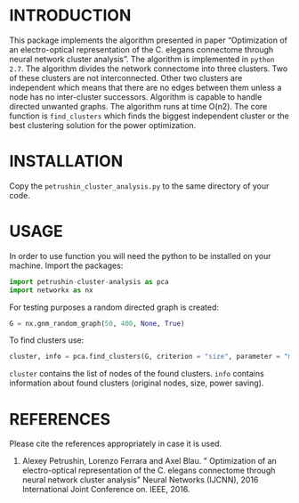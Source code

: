 INTRODUCTION
============

This package implements the algorithm presented in paper “Optimization of an electro-optical representation of the C. elegans connectome through neural network cluster analysis”.  The algorithm is implemented in `python 2.7`. 
The algorithm divides the network connectome into three clusters. Two of these clusters are not interconnected. Other two clusters are independent which means that there are no edges between them unless a node has no inter-cluster successors. 
Algorithm is capable to handle directed unwanted graphs. The algorithm runs at time O(n2). The core function is `find_clusters` which finds the biggest independent cluster or the best clustering solution for the power optimization. 

INSTALLATION
============

Copy the `petrushin_cluster_analysis.py` to the same directory of your code.

USAGE
=====

In order to use function you will need the python to be installed on your machine. 
Import the packages:
```python
import petrushin-cluster-analysis as pca
import networkx as nx
```
For testing purposes a random directed graph is created:
```python
G = nx.gnm_random_graph(50, 400, None, True)
```
To find clusters use:
```python
cluster, info = pca.find_clusters(G, criterion = "size", parameter = "max", exclude_inter = False)
```
`cluster` contains the list of nodes of the found clusters. `info` contains information about found clusters (original nodes, size, power saving). 

REFERENCES
==========

Please cite the references appropriately in case it is used.

1.	Alexey Petrushin, Lorenzo Ferrara and Axel Blau. " Optimization of an electro-optical representation of the C. elegans connectome    through neural network cluster analysis" Neural Networks (IJCNN), 2016 International Joint Conference on. IEEE, 2016. 


